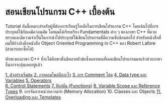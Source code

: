 # สอนเขียนโปรแกรม C++ เบื้องต้น

Tutorial อันนี้เหมาะสำหรับผู้ที่ต้องการเรียนรู้ไอเดียในการเขียนโปรแกรม C++ โดยเน้นไปที่การประยุกต์ใช้กับเคมีควอนตัม
โดยผมได้เรียบเรียง Fundamentals ต่าง ๆ ของภาษา C++ ที่ควบทราบและมีความจำเป็นในการนำไปประยุกต์ใช้เขียนโปรแกรมที่มีความซับซ้อนต่อไป 
สำหรับหนังสือที่ผมใช้อ้างอิงคือหนังสือ Object Oriented Programming in C++ ของ Robert Lafore (สามารถหาซื้อได้)

ทักษะของภาษา C++ ที่จะได้ศึกษานั้นมีหลายหัวข้อซึ่งหลายคนที่เคนเขียนโปรแกรมมาแล้วด้วยภาษาอื่นอาจจะคุ้นเคยอยู่แล้ว

[1. ตัวอย่างเริ่มต้น](1-initial-example.md)
[2. การคอมไพล์คืออะไร](2-compilation.md)
[3. การ Comment โค้ด](3-comment.md)
[4. Data type และ Variables](4-data-variable-types.md)
[5. Operators](5-operators.md)\
[6. Control Statements](6-control-statements.md)
[7. ฟังก์ชัน (Functions)](7-functions.md)
[8. Variable Scope และ Reference Types](8-variable-scope-references.md)
9.  การจัดการหน่วยความจำ (Memory Allocation)
10. Classes และ Objects
[11. Overloading และ Templates](11-overloading-templates.md)

